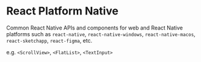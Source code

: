 # React Platform Native

Common React Native APIs and components for web and React Native platforms such as `react-native`, `react-native-windows`, `react-native-macos`, `react-sketchapp`, `react-figma`, etc.

e.g. `<ScrollView>`, `<FlatList>`, `<TextInput>`
